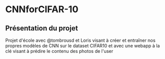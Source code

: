 # CNNforCIFAR-10

## Présentation du projet

Projet d'école avec @tombrousd et Loris visant à créer et entraîner nos propres modèles de CNN sur le dataset CIFAR10 et avec une webapp à la clé visant à prédire le contenu des photos de l'user
